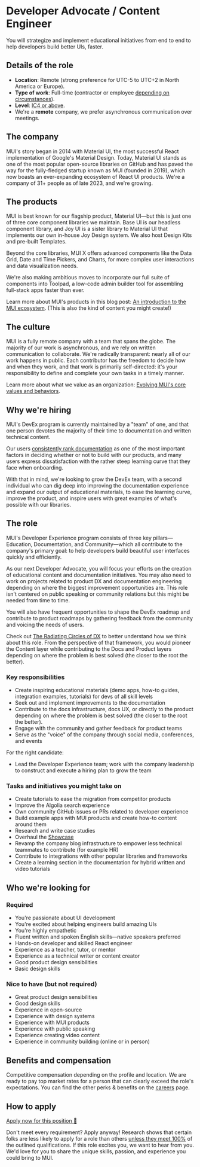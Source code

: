 # Developer Advocate / Content Engineer

<p class="description">You will strategize and implement educational initiatives from end to end to help developers build better UIs, faster.</p>

## Details of the role

- **Location**: Remote (strong preference for UTC-5 to UTC+2 in North America or Europe).
- **Type of work**: Full-time (contractor or employee [depending on circumstances](https://mui-org.notion.site/Hiring-FAQ-64763b756ae44c37b47b081f98915501#494af1f358794028beb4b7697b5d3102)).
- **Level**: [IC4 or above](https://mui-org.notion.site/Levelling-at-MUI-5c30f9bfe65149d697f346447cef9db1).
- We're a **remote** company, we prefer asynchronous communication over meetings.

## The company

MUI's story began in 2014 with Material UI, the most successful React implementation of Google's Material Design.
Today, Material UI stands as one of the most popular open-source libraries on GitHub and has paved the way for the fully-fledged startup known as MUI (founded in 2019), which now boasts an ever-expanding ecosystem of React UI products.
We're a company of 31+ people as of late 2023, and we're growing.

## The products

MUI is best known for our flagship product, Material UI—but this is just one of three core component libraries we maintain.
Base UI is our headless component library, and Joy UI is a sister library to Material UI that implements our own in-house Joy Design system.
We also host Design Kits and pre-built Templates.

Beyond the core libraries, MUI X offers advanced components like the Data Grid, Date and Time Pickers, and Charts, for more complex user interactions and data visualization needs.

We're also making ambitious moves to incorporate our full suite of components into Toolpad, a low-code admin builder tool for assembling full-stack apps faster than ever.

Learn more about MUI's products in this blog post: [An introduction to the MUI ecosystem](https://mui.com/blog/mui-product-comparison/). (This is also the kind of content you might create!)

## The culture

MUI is a fully remote company with a team that spans the globe.
The majority of our work is asynchronous, and we rely on written communication to collaborate.
We're radically transparent: nearly all of our work happens in public.
Each contributor has the freedom to decide how and when they work, and that work is primarily self-directed: it's your responsibility to define and complete your own tasks in a timely manner.

Learn more about what we value as an organization: [Evolving MUI's core values and behaviors](https://mui.com/blog/2023-mui-values/).

## Why we're hiring

MUI's DevEx program is currently maintained by a "team" of one, and that one person devotes the majority of their time to documentation and written technical content.

Our users [consistently rank documentation](https://mui.com/blog/2021-developer-survey-results/#what-are-your-most-important-criteria-for-choosing-a-ui-library) as one of the most important factors in deciding whether or not to build with our products, and many users express dissatisfaction with the rather steep learning curve that they face when onboarding.

With that in mind, we're looking to grow the DevEx team, with a second individual who can dig deep into improving the documentation experience and expand our output of educational materials, to ease the learning curve, improve the product, and inspire users with great examples of what's possible with our libraries.

## The role

MUI's Developer Experience program consists of three key pillars—Education, Documentation, and Community—which all contribute to the company's primary goal: to help developers build beautiful user interfaces quickly and efficiently.

As our next Developer Advocate, you will focus your efforts on the creation of educational content and documentation initiatives.
You may also need to work on projects related to product DX and documentation engineering depending on where the biggest improvement opportunities are.
This role isn't centered on public speaking or community relations but this might be needed from time to time.

You will also have frequent opportunities to shape the DevEx roadmap and contribute to product roadmaps by gathering feedback from the community and voicing the needs of users.

Check out [The Radiating Circles of DX](https://dx.tips/circles) to better understand how we think about this role.
From the perspective of that framework, you would pioneer the Content layer while contributing to the Docs and Product layers depending on where the problem is best solved (the closer to the root the better).

### Key responsibilities

- Create inspiring educational materials (demo apps, how-to guides, integration examples, tutorials) for devs of all skill levels
- Seek out and implement improvements to the documentation
- Contribute to the docs infrastructure, docs UX, or directly to the product depending on where the problem is best solved (the closer to the root the better).
- Engage with the community and gather feedback for product teams
- Serve as the "voice" of the company through social media, conferences, and events

For the right candidate:

- Lead the Developer Experience team; work with the company leadership to construct and execute a hiring plan to grow the team

### Tasks and initiatives you might take on

- Create tutorials to ease the migration from competitor products
- Improve the Algolia search experience
- Own community GitHub issues or PRs related to developer experience
- Build example apps with MUI products and create how-to content around them
- Research and write case studies
- Overhaul the [Showcase](https://mui.com/material-ui/discover-more/showcase/)
- Revamp the company blog infrastructure to empower less technical teammates to contribute (for example HR)
- Contribute to integrations with other popular libraries and frameworks
- Create a learning section in the documentation for hybrid written and video tutorials

## Who we're looking for

### Required

- You're passionate about UI development
- You're excited about helping engineers build amazing UIs
- You're highly empathetic
- Fluent written and spoken English skills—native speakers preferred
- Hands-on developer and skilled React engineer
- Experience as a teacher, tutor, or mentor
- Experience as a technical writer or content creator
- Good product design sensibilities
- Basic design skills

### Nice to have (but not required)

- Great product design sensibilities
- Good design skills
- Experience in open-source
- Experience with design systems
- Experience with MUI products
- Experience with public speaking
- Experience creating video content
- Experience in community building (online or in person)

## Benefits and compensation

Competitive compensation depending on the profile and location.
We are ready to pay top market rates for a person that can clearly exceed the role's expectations.
You can find the other perks & benefits on the [careers](https://mui.com/careers/#perks-and-benefits) page.

## How to apply

[Apply now for this position 📮](https://jobs.ashbyhq.com/MUI/28287eeb-88d2-465f-96d7-e7fd99fabd7d/application?utm_source=ZNRrPGBkqO)

Don't meet every requirement?
Apply anyway!
Research shows that certain folks are less likely to apply for a role than others [unless they meet 100%](https://hbr.org/2014/08/why-women-dont-apply-for-jobs-unless-theyre-100-qualified) of the outlined qualifications.
If this role excites you, we want to hear from you.
We'd love for you to share the unique skills, passion, and experience you could bring to MUI.
